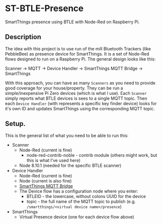 # ST-BTLE-Presence
SmartThings presence using BTLE with Node-Red on Raspberry Pi.

## Description
The idea with this project is to use run of the mill Bluetooth Trackers (like PebbleBee) as presence device for SmartThings. It is a set of Node-Red flows designed to run on a Raspberry Pi. The general design looks like this:

Scanner -> MQTT -> Device Handler -> SmartThings MQTT Bridge -> SmartThings

With this approach, you can have as many `Scanners` as you need to provide good coverage for your house/property. They can be run a simple/inexpensive Pi Zero devices (which is what I use).
Each `Scanner` simply reports what BTLE devices is sees to a single MQTT topic. Then each `Device Handler` (with represents a specific key finder device) looks for it's own ID and updates SmartThings using the corresponding MQTT topic.

## Setup.
This is the general list of what you need to be able to run this:
- Scanner
  - Node-Red (current is fine)
    - node-red-contrib-noble - contrib module (others might work, but this is what I've used here)
  - Node 8.10.1 (needed for the specific BTLE scanner)
- Device Handler
  - Node-Red (current is fine)
  - Node (current is also fine)
  - [SmartThings MQTT Bridge](https://github.com/stjohnjohnson/smartthings-mqtt-bridge)
  - The Device flow has a configuration node where you enter:
    - BTLEID - the lowercase, without colons UUID for the device
    - topic - the full name of the MQTT topic to publish (e.g. `/smartthings/<virtual device name>/presence`)
- SmartThings
  - Virtual Presence device (one for each device flow above)
